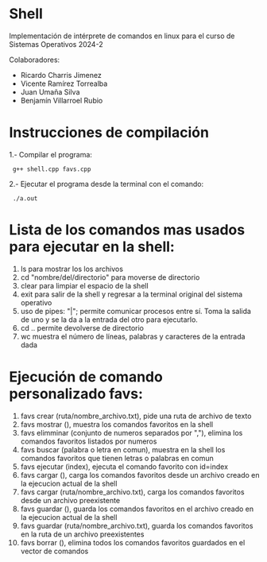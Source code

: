 # Shell
Implementación de intérprete de comandos en linux para el curso de Sistemas Operativos 2024-2

Colaboradores:
- Ricardo Charris Jimenez
- Vicente Ramírez Torrealba
- Juan Umaña Silva
- Benjamín Villarroel Rubio

# Instrucciones de compilación
1.- Compilar el programa:
```
 g++ shell.cpp favs.cpp
 ```
2.- Ejecutar el programa desde la terminal con el comando:
```
 ./a.out
 ```

# Lista de los comandos mas usados para ejecutar en la shell: 
1. ls 	para mostrar los los archivos
2. cd 	"nombre/del/directorio" para moverse de directorio
3. clear 	para limpiar el espacio de la shell 
4. exit 	para salir de la shell y regresar a la terminal original del sistema operativo
5. uso de pipes: "|"; permite comunicar procesos entre sí. Toma la salida de uno y se la da a la entrada del otro para ejecutarlo.
6. cd .. 	permite devolverse de directorio
7. wc    	muestra el número de líneas, palabras y caracteres de la entrada dada


# Ejecución de comando personalizado favs:

1. favs crear (ruta/nombre_archivo.txt), pide una ruta de archivo de texto
2. favs mostrar (), muestra los comandos favoritos en la shell
3. favs elimminar (conjunto de numeros separados por ","), elimina los comandos favoritos listados por numeros
4. favs buscar (palabra o letra en comun), muestra en la shell los comandos favoritos que tienen letras o palabras en comun
5. favs ejecutar (index), ejecuta el comando favorito con id=index
6. favs cargar (), carga los comandos favoritos desde un archivo creado en la ejecucion actual de la shell
7. favs cargar (ruta/nombre_archivo.txt), carga los comandos favoritos desde un archivo preexistente
8. favs guardar (), guarda los comandos favoritos en el archivo creado en la ejecucion actual de la shell
9. favs guardar (ruta/nombre_archivo.txt), guarda los comandos favoritos en la ruta de un archivo preexistentes
10. favs borrar (), elimina  todos los comandos favoritos guardados en el vector de comandos 
